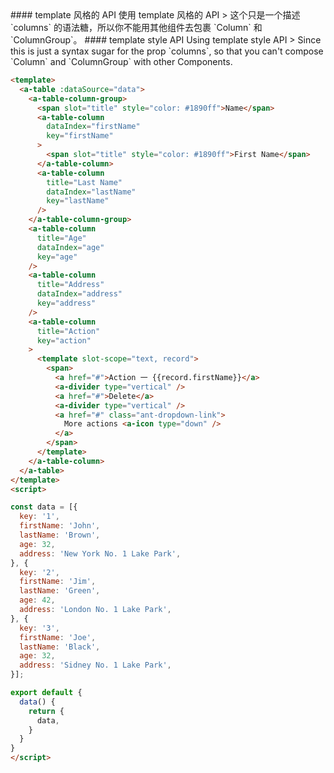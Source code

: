 <cn>
#### template 风格的 API
使用 template 风格的 API
> 这个只是一个描述 `columns` 的语法糖，所以你不能用其他组件去包裹 `Column` 和 `ColumnGroup`。
</cn>

<us>
#### template style API
Using template style API
> Since this is just a syntax sugar for the prop `columns`, so that you can't compose `Column` and `ColumnGroup` with other Components.
</us>

```html
<template>
  <a-table :dataSource="data">
    <a-table-column-group>
      <span slot="title" style="color: #1890ff">Name</span>
      <a-table-column
        dataIndex="firstName"
        key="firstName"
      >
        <span slot="title" style="color: #1890ff">First Name</span>
      </a-table-column>
      <a-table-column
        title="Last Name"
        dataIndex="lastName"
        key="lastName"
      />
    </a-table-column-group>
    <a-table-column
      title="Age"
      dataIndex="age"
      key="age"
    />
    <a-table-column
      title="Address"
      dataIndex="address"
      key="address"
    />
    <a-table-column
      title="Action"
      key="action"
    >
      <template slot-scope="text, record">
        <span>
          <a href="#">Action 一 {{record.firstName}}</a>
          <a-divider type="vertical" />
          <a href="#">Delete</a>
          <a-divider type="vertical" />
          <a href="#" class="ant-dropdown-link">
            More actions <a-icon type="down" />
          </a>
        </span>
      </template>
    </a-table-column>
  </a-table>
</template>
<script>

const data = [{
  key: '1',
  firstName: 'John',
  lastName: 'Brown',
  age: 32,
  address: 'New York No. 1 Lake Park',
}, {
  key: '2',
  firstName: 'Jim',
  lastName: 'Green',
  age: 42,
  address: 'London No. 1 Lake Park',
}, {
  key: '3',
  firstName: 'Joe',
  lastName: 'Black',
  age: 32,
  address: 'Sidney No. 1 Lake Park',
}];

export default {
  data() {
    return {
      data,
    }
  }
}
</script>
```
